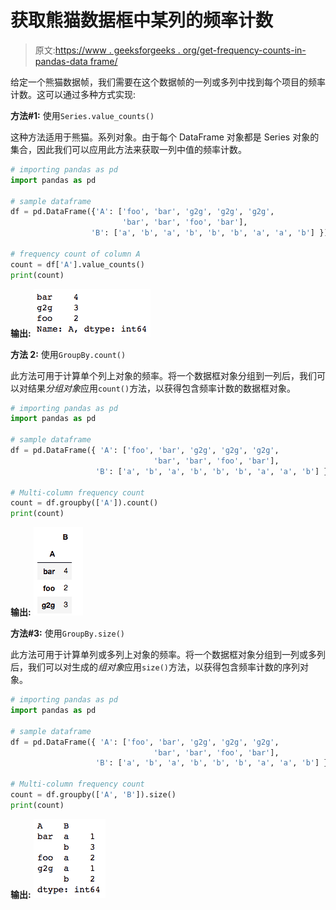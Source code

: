 # 获取熊猫数据框中某列的频率计数

> 原文:[https://www . geeksforgeeks . org/get-frequency-counts-in-pandas-data frame/](https://www.geeksforgeeks.org/getting-frequency-counts-of-a-columns-in-pandas-dataframe/)

给定一个熊猫数据帧，我们需要在这个数据帧的一列或多列中找到每个项目的频率计数。这可以通过多种方式实现:

**方法#1:** 使用`Series.value_counts()`

这种方法适用于熊猫。系列对象。由于每个 DataFrame 对象都是 Series 对象的集合，因此我们可以应用此方法来获取一列中值的频率计数。

```py
# importing pandas as pd
import pandas as pd

# sample dataframe
df = pd.DataFrame({'A': ['foo', 'bar', 'g2g', 'g2g', 'g2g',
                         'bar', 'bar', 'foo', 'bar'],
                  'B': ['a', 'b', 'a', 'b', 'b', 'b', 'a', 'a', 'b'] })

# frequency count of column A
count = df['A'].value_counts()
print(count)
```

**输出:**
![](img/1b5c4585a38a19998d36ffbdcc828120.png)

**方法 2:** 使用`GroupBy.count()`

此方法可用于计算单个列上对象的频率。将一个数据框对象分组到一列后，我们可以对结果*分组对象*应用`count()`方法，以获得包含频率计数的数据框对象。

```py
# importing pandas as pd
import pandas as pd

# sample dataframe
df = pd.DataFrame({ 'A': ['foo', 'bar', 'g2g', 'g2g', 'g2g',
                                'bar', 'bar', 'foo', 'bar'],
                   'B': ['a', 'b', 'a', 'b', 'b', 'b', 'a', 'a', 'b'] })

# Multi-column frequency count
count = df.groupby(['A']).count()
print(count)
```

**输出:**
![](img/6891e70632a88fab189487aa2a07ca57.png)

**方法#3:** 使用`GroupBy.size()`

此方法可用于计算单列或多列上对象的频率。将一个数据框对象分组到一列或多列后，我们可以对生成的*组对象*应用`size()`方法，以获得包含频率计数的序列对象。

```py
# importing pandas as pd
import pandas as pd

# sample dataframe
df = pd.DataFrame({ 'A': ['foo', 'bar', 'g2g', 'g2g', 'g2g', 
                                'bar', 'bar', 'foo', 'bar'],
                   'B': ['a', 'b', 'a', 'b', 'b', 'b', 'a', 'a', 'b'] })

# Multi-column frequency count
count = df.groupby(['A', 'B']).size()
print(count)
```

**输出:**
![](img/a609b2f1b6aecf19a8ecb136c6c20893.png)